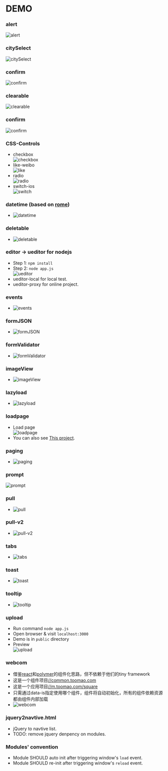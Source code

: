 # DEMO

### alert
![alert](./alert/demo.gif)

### citySelect
![citySelect](./citySelect/demo.gif)

### confirm
![confirm](./confirm/demo.gif)

### clearable
![clearable](./clearable/demo.gif)

### confirm
![confirm](./confirm/demo.gif)

### CSS-Controls
* checkbox <br> ![checkbox](./CSS-Controls/checkbox/demo.gif)
* like-weibo <br> ![like](./CSS-Controls/like/demo.gif)
* radio <br>  ![radio](./CSS-Controls/radio/demo.png)
* switch-ios <br> ![switch](./CSS-Controls/switch/demo.gif)

### datetime (based on [rome](https://github.com/bevacqua/rome))
* ![datetime](./datetime/demo.png)

### deletable
* ![deletable](./deletable/demo.gif)

### editor -> ueditor for nodejs

* Step 1: `npm install`
* Step 2: `node app.js` <br> ![ueditor](./editor/ueditor/demo.gif)
* ueditor-local for local test.
* ueditor-proxy for online project.

### events
* ![events](./events/demo.gif)

### formJSON
* ![formJSON](./formJSON/demo.png)

### formValidator
* ![formValidator](./formValidator/demo.gif)

### imageView
* ![imageView](./imageView/demo.gif)

### lazyload
* ![lazyload](./lazyload/demo.gif)

### loadpage
* Load page <br> ![loadpage](./loadpage/demo.gif)
* You can also see [This project](https://github.com/zhoukekestar/mobilebone).

### paging
* ![paging](./paging/demo.gif)

### prompt
![prompt](./prompt/demo.gif)

### pull
* ![pull](./pull/demo.gif)

### pull-v2
* ![pull-v2](./pull-v2/demo.gif)

### tabs
* ![tabs](./tabs/demo.gif)

### toast
* ![toast](./toast/demo.gif)

### tooltip
* ![tooltip](./tooltip/demo.gif)

### upload
* Run command `node app.js`
* Open browser & visit `localhost:3000`
* Demo is in `public` directory
* Preview <br> ![upload](./upload/demo.gif)

### webcom
* 借鉴[react](https://github.com/facebook/react-native)和[polymer](https://github.com/Polymer/polymer)的组件化思路，但不依赖于他们的tiny framework
* 这是一个组件项目[//common.toomao.com](http://common.toomao.com/webcoms/)
* 这是一个应用项目[//m.toomao.com/square](https://m.toomao.com/square)
* 只需通过data-is指定使用哪个组件，组件将自动初始化，所有的组件依赖资源都由组件内部加载
* ![webcom](./webcom/demo.png)

### jquery2navtive.html
* jQuery to navtive list.
* TODO: remove jquery denpency on modules.

### Modules' convention
* Module SHOULD auto init after triggering window's `load` event.
* Module SHOULD re-init after triggering window's `reload` event.
